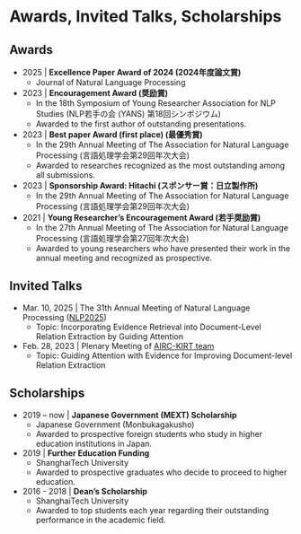 # Awards, Invited Talks, Scholarships
## Awards
+ 2025 \| **Excellence Paper Award of 2024 (2024年度論文賞)** 
  + Journal of Natural Language Processing 
+ 2023 \| **Encouragement Award (奨励賞)**
  + In the 18th Symposium of Young Researcher Association for NLP Studies (NLP若手の会 (YANS) 第18回シンポジウム)
  + Awarded to the first author of outstanding presentations.
+ 2023 \| **Best paper Award (first place) (最優秀賞)**
	+ In the 29th Annual Meeting of The Association for Natural Language Processing (言語処理学会第29回年次大会)
	+ Awarded to researches recognized as the most outstanding among all submissions.
+ 2023 \| **Sponsorship Award: Hitachi (スポンサー賞：日立製作所)**
    + In the 29th Annual Meeting of The Association for Natural Language Processing (言語処理学会第29回年次大会)	
+ 2021 \| **Young Researcher’s Encouragement Award (若手奨励賞)**
	+ In the 27th Annual Meeting of The Association for Natural Language Processing (言語処理学会第27回年次大会)
	+ Awarded to young researchers who have presented their work in the annual meeting and recognized as prospective.

## Invited Talks

+ Mar. 10, 2025 \| The 31th Annual Meeting of Natural Language Processing ([NLP2025](https://www.anlp.jp/proceedings/annual_meeting/2025/#invitedpapers))
  + Topic: Incorporating Evidence Retrieval into Document-Level Relation Extraction by Guiding Attention
+ Feb. 28, 2023 \| Plenary Meeting of [AIRC-KIRT team](https://www.airc.aist.go.jp/en/kirt/)
	+ Topic: Guiding Attention with Evidence for Improving Document-level Relation Extraction

## Scholarships
+ 2019 – now \| **Japanese Government (MEXT) Scholarship**
	+ Japanese Government (Monbukagakusho)
	+ Awarded to prospective foreign students who study in higher education institutions in Japan.
+ 2019 \| **Further Education Funding**
	+ ShanghaiTech University
	+ Awarded to prospective graduates who decide to proceed to higher education.
+ 2016 - 2018 \| **Dean’s Scholarship**
	+ ShanghaiTech University 
    + Awarded to top students each year regarding their outstanding performance in the academic field.
